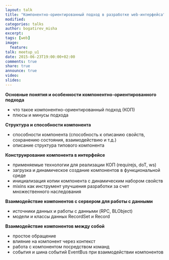 ```yaml
---
layout: talk
title: "Компонентно-ориентированный подход в разработке web-интерфейса"
modified:
categories: talks
author: bogatirev_misha
excerpt:
tags: [web]
image:
  feature:
talk: meetup_u1
date: 2015-06-23T19:00:00+02:00
comments: true
share: true
announce: true 
video: 
slides: 
---
```



**Основные понятия и особенности компонентно-ориентированного подхода**

* что такое компонентно-ориентированный подход (КОП)
* плюсы и минусы подхода

**Структура и способности компонента**

* способности компонента (способность к описанию свойств, сохранению состояния, взаимодействию и т.д.)
* описание структура типового компонента

**Конструирование компонента в интерфейсе**

* применяемые технологии для реализации КОП (requirejs, doT, ws)
* загрузка и динамическое создание компонентов в функциональной среде
* инициализация копии компонента с динамическим набором свойств
* mixins как инструмент улучшения разработки за счет множественного наследования

**Взаимодействие компонентов с сервером для работы с данными**

* источники данных и работы с данными (RPC, BLObject)
* модели и классы данных RecordSet и Record

**Взаимодействие компонентов между собой**

* простое обращение
* влияние на компонент через контекст
* работа с компонентом посредством команд
* события и шина событий EventBus при взаимодействии компонентов